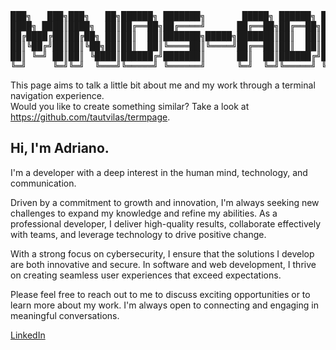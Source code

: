 <pre>
███╗   ███╗███╗   ██╗██████╗ ███████╗       █████╗ ██████╗ ██████╗ ███╗   ██╗
████╗ ████║████╗  ██║██╔══██╗██╔════╝      ██╔══██╗██╔══██╗██╔══██╗████╗  ██║
██╔████╔██║██╔██╗ ██║██║  ██║███████╗█████╗███████║██║  ██║██████╔╝██╔██╗ ██║
██║╚██╔╝██║██║╚██╗██║██║  ██║╚════██║╚════╝██╔══██║██║  ██║██╔══██╗██║╚██╗██║
██║ ╚═╝ ██║██║ ╚████║██████╔╝███████║      ██║  ██║██████╔╝██║  ██║██║ ╚████║
╚═╝     ╚═╝╚═╝  ╚═══╝╚═════╝ ╚══════╝      ╚═╝  ╚═╝╚═════╝ ╚═╝  ╚═╝╚═╝  ╚═══╝                                                                             
</pre>
This page aims to talk a little bit about me and my work through a terminal navigation experience.  
Would you like to create something similar? Take a look at https://github.com/tautvilas/termpage.

## Hi, I'm Adriano.

I'm a developer with a deep interest in the human mind, technology, and communication.

Driven by a commitment to growth and innovation, I'm always seeking new challenges to expand my knowledge and refine my abilities. As a professional developer, I deliver high-quality results, collaborate effectively with teams, and leverage technology to drive positive change.

With a strong focus on cybersecurity, I ensure that the solutions I develop are both innovative and secure. In software and web development, I thrive on creating seamless user experiences that exceed expectations.  

Please feel free to reach out to me to discuss exciting opportunities or to learn more about my work. I'm always open to connecting and engaging in meaningful conversations.  

[LinkedIn](https://www.linkedin.com/in/adrn-mnds)
